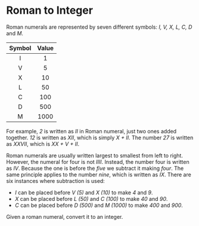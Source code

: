 # Roman to Integer

Roman numerals are represented by seven different symbols: _I, V, X, L, C, D_ and _M_.

| Symbol | Value |
|:---:|:---:|
| I |  1  |
| V |  5  |
| X | 10  |
| L | 50  |
| C | 100 |
| D | 500 |
| M |1000 |

For example, _2_ is written as _II_ in Roman numeral, just two ones added together. _12_ is written as _XII_, which is simply _X + II_. The number _27_ is written as _XXVII_, which is _XX + V + II_.

Roman numerals are usually written largest to smallest from left to right. However, the numeral for four is not _IIII_. Instead, the number four is written as _IV_. Because the one is before the _five_ we subtract it making _four_. The same principle applies to the number _nine_, which is written as _IX_. There are six instances where subtraction is used:

- _I_ can be placed before _V (5)_ and _X (10)_ to make _4_ and _9_.
- _X_ can be placed before _L (50)_ and _C (100)_ to make _40_ and _90_.
- _C_ can be placed before _D (500)_ and _M (1000)_ to make _400_ and _900_.

Given a roman numeral, convert it to an integer.
